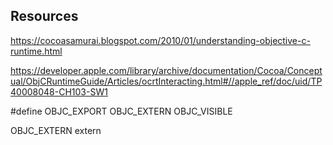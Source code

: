 


Resources
---------

https://cocoasamurai.blogspot.com/2010/01/understanding-objective-c-runtime.html

https://developer.apple.com/library/archive/documentation/Cocoa/Conceptual/ObjCRuntimeGuide/Articles/ocrtInteracting.html#//apple_ref/doc/uid/TP40008048-CH103-SW1


#define OBJC_EXPORT  OBJC_EXTERN OBJC_VISIBLE

OBJC_EXTERN extern

